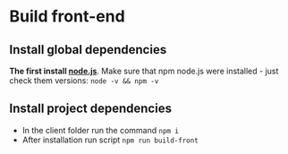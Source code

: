 # Build front-end

## Install global dependencies
**The first install [node.js](https://nodejs.org/en/ 'Official node.js site')**. Make sure that npm node.js were installed - just check them versions: `node -v && npm -v`

## Install project dependencies
* In the client folder run the command `npm i`
* After installation run script `npm run build-front`